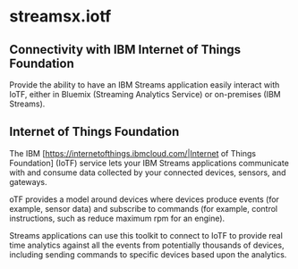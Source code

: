 # streamsx.iotf

## Connectivity with IBM Internet of Things Foundation

Provide the ability to have an IBM Streams application easily interact with IoTF, either in Bluemix (Streaming Analytics Service) or on-premises (IBM Streams).

## Internet of Things Foundation
The IBM [https://internetofthings.ibmcloud.com/|Internet of Things Foundation] (IoTF) service lets
your IBM Streams applications communicate with and consume data collected by your
connected devices, sensors, and gateways.

oTF provides a model around devices where devices produce events (for example, sensor data)
and subscribe to commands (for example, control instructions, such as reduce maximum rpm for an engine).

Streams applications can use this toolkit to connect to IoTF to 
provide real time analytics against all the events from potentially
thousands of devices, including sending commands to specific devices based upon the analytics.
